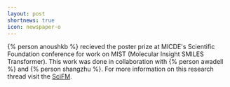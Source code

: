 ```yaml
---
layout: post
shortnews: true
icon: newspaper-o
---
```


{% person anoushkb %} recieved the poster prize at MICDE's Scientific Foundation conference for work on MIST (Molecular Insight SMILES Transformer). This work was done in collaboration with {% person awadell %} and {% person shangzhu %}. For more information on this research thread visit the [SciFM](https://scifm.ai/projects/catalyst.html).